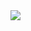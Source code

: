 <img align="right" src="https://github-readme-stats.vercel.app/api?username=haohaoqian&show_icons=true&icon_color=CE1D2D&text_color=718096&bg_color=ffffff&hide_title=true" />
